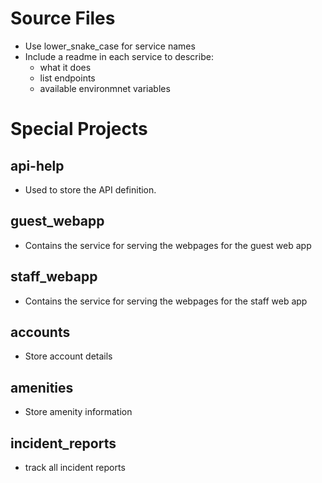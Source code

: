 # Source Files
- Use lower_snake_case for service names
- Include a readme in each service to describe:
  - what it does 
  - list endpoints
  - available environmnet variables

# Special Projects
## api-help
- Used to store the API definition.

## guest_webapp
- Contains the service for serving the webpages for the guest web app

## staff_webapp
- Contains the service for serving the webpages for the staff web app

## accounts
- Store account details

## amenities
- Store amenity information

## incident_reports
- track all incident reports
